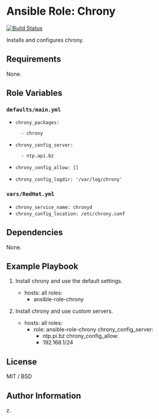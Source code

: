 # Ansible Role: Chrony

[![Build Status](https://travis-ci.org/devops/ansible-role-chrony.svg?branch=master)](https://travis-ci.org/devops/ansible-role-chrony)

Installs and configures chrony.

## Requirements

None.

## Role Variables

### `defaults/main.yml`

* `chrony_packages:`
    ```
      - chrony
    ```

* `chrony_config_server:`
    ```
      - ntp.api.bz
    ```

* `chrony_config_allow: []`

* `chrony_config_logdir: '/var/log/chrony'`

### `vars/RedHat.yml`

* `chrony_service_name: chronyd`
* `chrony_config_location: /etc/chrony.conf`

## Dependencies

None.

## Example Playbook

1) Install chrony and use the default settings.

	- hosts: all
	  roles:
	    - ansible-role-chrony

2) Install chrony and use custom servers.

	- hosts: all
	  roles:
	    - role: ansible-role-chrony
          chrony_config_server:
            - ntp.pi.bz
          chrony_config_allow:
            - 192.168.1/24

## License

MIT / BSD

## Author Information

z.
